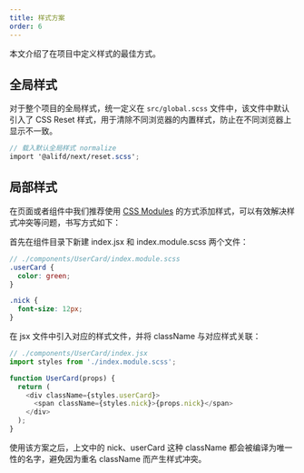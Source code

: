 ```yaml
---
title: 样式方案
order: 6
---
```


本文介绍了在项目中定义样式的最佳方式。


## 全局样式

对于整个项目的全局样式，统一定义在 `src/global.scss` 文件中，该文件中默认引入了 CSS Reset 样式，用于清除不同浏览器的内置样式，防止在不同浏览器上显示不一致。

```scss
// 载入默认全局样式 normalize
import '@alifd/next/reset.scss';
```

## 局部样式

在页面或者组件中我们推荐使用 [CSS Modules](https://github.com/css-modules/css-modules) 的方式添加样式，可以有效解决样式冲突等问题，书写方式如下：

首先在组件目录下新建 index.jsx 和 index.module.scss 两个文件：

```scss
// ./components/UserCard/index.module.scss
.userCard {
  color: green;
}

.nick {
  font-size: 12px;
}
```

在 jsx 文件中引入对应的样式文件，并将 className 与对应样式关联：

```js
// ./components/UserCard/index.jsx
import styles from './index.module.scss';

function UserCard(props) {
  return (
    <div className={styles.userCard}>
      <span className={styles.nick}>{props.nick}</span>
    </div>
  );
}
```

使用该方案之后，上文中的 nick、userCard 这种 className 都会被编译为唯一性的名字，避免因为重名 className 而产生样式冲突。
